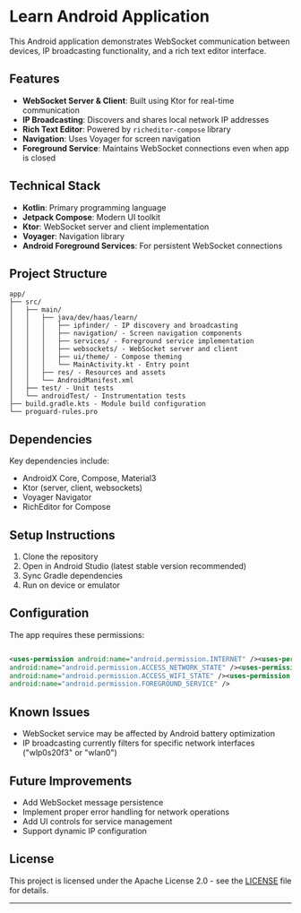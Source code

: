 # Learn Android Application

This Android application demonstrates WebSocket communication between devices, IP broadcasting
functionality, and a rich text editor interface.

## Features

- **WebSocket Server & Client**: Built using Ktor for real-time communication
- **IP Broadcasting**: Discovers and shares local network IP addresses
- **Rich Text Editor**: Powered by `richeditor-compose` library
- **Navigation**: Uses Voyager for screen navigation
- **Foreground Service**: Maintains WebSocket connections even when app is closed

## Technical Stack

- **Kotlin**: Primary programming language
- **Jetpack Compose**: Modern UI toolkit
- **Ktor**: WebSocket server and client implementation
- **Voyager**: Navigation library
- **Android Foreground Services**: For persistent WebSocket connections

## Project Structure

```
app/
├── src/
│   ├── main/
│   │   ├── java/dev/haas/learn/
│   │   │   ├── ipfinder/ - IP discovery and broadcasting
│   │   │   ├── navigation/ - Screen navigation components
│   │   │   ├── services/ - Foreground service implementation
│   │   │   ├── websockets/ - WebSocket server and client
│   │   │   ├── ui/theme/ - Compose theming
│   │   │   └── MainActivity.kt - Entry point
│   │   ├── res/ - Resources and assets
│   │   └── AndroidManifest.xml
│   ├── test/ - Unit tests
│   └── androidTest/ - Instrumentation tests
├── build.gradle.kts - Module build configuration
└── proguard-rules.pro
```

## Dependencies

Key dependencies include:

- AndroidX Core, Compose, Material3
- Ktor (server, client, websockets)
- Voyager Navigator
- RichEditor for Compose

## Setup Instructions

1. Clone the repository
2. Open in Android Studio (latest stable version recommended)
3. Sync Gradle dependencies
4. Run on device or emulator

## Configuration

The app requires these permissions:

```xml

<uses-permission android:name="android.permission.INTERNET" /><uses-permission
android:name="android.permission.ACCESS_NETWORK_STATE" /><uses-permission
android:name="android.permission.ACCESS_WIFI_STATE" /><uses-permission
android:name="android.permission.FOREGROUND_SERVICE" />
```

## Known Issues

- WebSocket service may be affected by Android battery optimization
- IP broadcasting currently filters for specific network interfaces ("wlp0s20f3" or "wlan0")

## Future Improvements

- Add WebSocket message persistence
- Implement proper error handling for network operations
- Add UI controls for service management
- Support dynamic IP configuration

## License

This project is licensed under the Apache License 2.0 - see the [LICENSE](LICENSE) file for details.

---